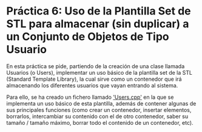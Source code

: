 ﻿# Práctica 6: Uso de la Plantilla Set de STL para almacenar (sin duplicar) a un Conjunto de Objetos de Tipo Usuario

En esta práctica se pide, partiendo de la creación de una clase llamada Usuarios (o Users), implementar un uso básico de la plantilla set de la STL (Standard Template Library), la cual sirve como un contenedor que irá almacenando los diferentes usuarios que vayan entrando al sistema.

Para ello, se ha creado un fichero llamado ['Users.cpp'](https://github.com/aleon2020/DS_2022-2023/blob/main/Pr%C3%A1cticas/Pr%C3%A1ctica%206%3A%20Uso%20de%20plantilla%20set%20de%20STL%20para%20almacenar%20(sin%20duplicar)%20a%20un%20conjunto%20de%20objetos%20Usuario/src/Users.cpp) en la que se implementa un uso básico de esta plantilla, además de contener algunas de sus principales funciones (como crear un contenedor, insertar elementos, borrarlos, intercambiar su contenido con el de otro contenedor, saber su tamaño / tamaño máximo, borrar todo el contenido de un contenedor, etc).
